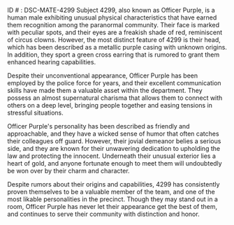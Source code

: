 ID # : DSC-MATE-4299
Subject 4299, also known as Officer Purple, is a human male exhibiting unusual physical characteristics that have earned them recognition among the paranormal community. Their face is marked with peculiar spots, and their eyes are a freakish shade of red, reminiscent of circus clowns. However, the most distinct feature of 4299 is their head, which has been described as a metallic purple casing with unknown origins. In addition, they sport a green cross earring that is rumored to grant them enhanced hearing capabilities.

Despite their unconventional appearance, Officer Purple has been employed by the police force for years, and their excellent communication skills have made them a valuable asset within the department. They possess an almost supernatural charisma that allows them to connect with others on a deep level, bringing people together and easing tensions in stressful situations.

Officer Purple's personality has been described as friendly and approachable, and they have a wicked sense of humor that often catches their colleagues off guard. However, their jovial demeanor belies a serious side, and they are known for their unwavering dedication to upholding the law and protecting the innocent. Underneath their unusual exterior lies a heart of gold, and anyone fortunate enough to meet them will undoubtedly be won over by their charm and character.

Despite rumors about their origins and capabilities, 4299 has consistently proven themselves to be a valuable member of the team, and one of the most likable personalities in the precinct. Though they may stand out in a room, Officer Purple has never let their appearance get the best of them, and continues to serve their community with distinction and honor.